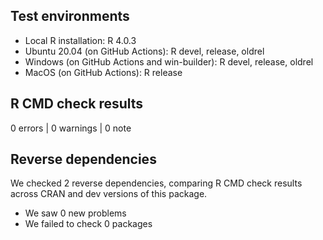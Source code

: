 ## Test environments
* Local R installation: R 4.0.3
* Ubuntu 20.04 (on GitHub Actions): R devel, release, oldrel
* Windows (on GitHub Actions and win-builder): R devel, release, oldrel
* MacOS (on GitHub Actions): R release

## R CMD check results

0 errors | 0 warnings | 0 note

## Reverse dependencies

We checked 2 reverse dependencies, comparing R CMD check results across CRAN and dev versions of this package.

* We saw 0 new problems
* We failed to check 0 packages
